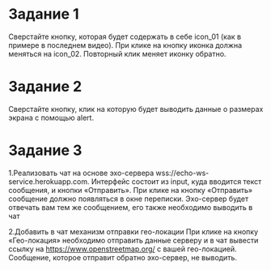 # Задание 1

Сверстайте кнопку, которая будет содержать в себе icon_01 (как в примере в последнем видео). При клике на кнопку иконка должна меняться на icon_02. Повторный клик меняет иконку обратно.

# Задание 2

Сверстайте кнопку, клик на которую будет выводить данные о размерах экрана с помощью alert.

# Задание 3

1.Реализовать чат на основе эхо-сервера wss://echo-ws-service.herokuapp.com.
Интерфейс состоит из input, куда вводится текст сообщения, и кнопки «Отправить».
При клике на кнопку «Отправить» сообщение должно появляться в окне переписки.
Эхо-сервер будет отвечать вам тем же сообщением, его также необходимо выводить в чат

2.Добавить в чат механизм отправки гео-локации
При клике на кнопку «Гео-локация» необходимо отправить данные серверу и в чат вывести ссылку на https://www.openstreetmap.org/ с вашей гео-локацией. Сообщение, которое отправит обратно эхо-сервер, не выводить.